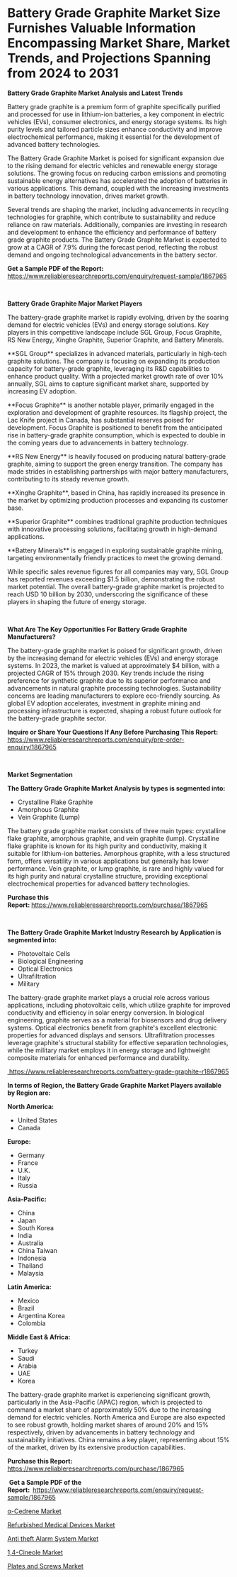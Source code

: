<p><h1>Battery Grade Graphite Market Size Furnishes Valuable Information Encompassing Market Share, Market Trends, and Projections Spanning from 2024 to 2031</h1></p><p><strong>Battery Grade Graphite Market Analysis and Latest Trends</strong></p>
<p><p>Battery grade graphite is a premium form of graphite specifically purified and processed for use in lithium-ion batteries, a key component in electric vehicles (EVs), consumer electronics, and energy storage systems. Its high purity levels and tailored particle sizes enhance conductivity and improve electrochemical performance, making it essential for the development of advanced battery technologies.</p><p>The Battery Grade Graphite Market is poised for significant expansion due to the rising demand for electric vehicles and renewable energy storage solutions. The growing focus on reducing carbon emissions and promoting sustainable energy alternatives has accelerated the adoption of batteries in various applications. This demand, coupled with the increasing investments in battery technology innovation, drives market growth.</p><p>Several trends are shaping the market, including advancements in recycling technologies for graphite, which contribute to sustainability and reduce reliance on raw materials. Additionally, companies are investing in research and development to enhance the efficiency and performance of battery grade graphite products. The Battery Grade Graphite Market is expected to grow at a CAGR of 7.9% during the forecast period, reflecting the robust demand and ongoing technological advancements in the battery sector.</p></p>
<p><strong>Get a Sample PDF of the Report:&nbsp;</strong> <a href="https://www.reliableresearchreports.com/enquiry/request-sample/1867965?utm_campaign=83&utm_medium=2&utm_source=Github&utm_content=ia&utm_term=21102024&utm_id=battery-grade-graphite">https://www.reliableresearchreports.com/enquiry/request-sample/1867965</a></p>
<p>&nbsp;</p>
<p><strong>Battery Grade Graphite Major Market Players</strong></p>
<p><p>The battery-grade graphite market is rapidly evolving, driven by the soaring demand for electric vehicles (EVs) and energy storage solutions. Key players in this competitive landscape include SGL Group, Focus Graphite, RS New Energy, Xinghe Graphite, Superior Graphite, and Battery Minerals.</p><p>**SGL Group** specializes in advanced materials, particularly in high-tech graphite solutions. The company is focusing on expanding its production capacity for battery-grade graphite, leveraging its R&D capabilities to enhance product quality. With a projected market growth rate of over 10% annually, SGL aims to capture significant market share, supported by increasing EV adoption.</p><p>**Focus Graphite** is another notable player, primarily engaged in the exploration and development of graphite resources. Its flagship project, the Lac Knife project in Canada, has substantial reserves poised for development. Focus Graphite is positioned to benefit from the anticipated rise in battery-grade graphite consumption, which is expected to double in the coming years due to advancements in battery technology.</p><p>**RS New Energy** is heavily focused on producing natural battery-grade graphite, aiming to support the green energy transition. The company has made strides in establishing partnerships with major battery manufacturers, contributing to its steady revenue growth. </p><p>**Xinghe Graphite**, based in China, has rapidly increased its presence in the market by optimizing production processes and expanding its customer base. </p><p>**Superior Graphite** combines traditional graphite production techniques with innovative processing solutions, facilitating growth in high-demand applications.</p><p>**Battery Minerals** is engaged in exploring sustainable graphite mining, targeting environmentally friendly practices to meet the growing demand.</p><p>While specific sales revenue figures for all companies may vary, SGL Group has reported revenues exceeding $1.5 billion, demonstrating the robust market potential. The overall battery-grade graphite market is projected to reach USD 10 billion by 2030, underscoring the significance of these players in shaping the future of energy storage.</p></p>
<p>&nbsp;</p>
<p><strong>What Are The Key Opportunities For Battery Grade Graphite Manufacturers?</strong></p>
<p><p>The battery-grade graphite market is poised for significant growth, driven by the increasing demand for electric vehicles (EVs) and energy storage systems. In 2023, the market is valued at approximately $4 billion, with a projected CAGR of 15% through 2030. Key trends include the rising preference for synthetic graphite due to its superior performance and advancements in natural graphite processing technologies. Sustainability concerns are leading manufacturers to explore eco-friendly sourcing. As global EV adoption accelerates, investment in graphite mining and processing infrastructure is expected, shaping a robust future outlook for the battery-grade graphite sector.</p></p>
<p><strong>Inquire or Share Your Questions If Any Before Purchasing This Report:</strong> <a href="https://www.reliableresearchreports.com/enquiry/pre-order-enquiry/1867965?utm_campaign=83&utm_medium=2&utm_source=Github&utm_content=ia&utm_term=21102024&utm_id=battery-grade-graphite">https://www.reliableresearchreports.com/enquiry/pre-order-enquiry/1867965</a></p>
<p>&nbsp;</p>
<p><strong>Market Segmentation</strong></p>
<p><strong>The Battery Grade Graphite Market Analysis by types is segmented into:</strong></p>
<p><ul><li>Crystalline Flake Graphite</li><li>Amorphous Graphite</li><li>Vein Graphite (Lump)</li></ul></p>
<p><p>The battery grade graphite market consists of three main types: crystalline flake graphite, amorphous graphite, and vein graphite (lump). Crystalline flake graphite is known for its high purity and conductivity, making it suitable for lithium-ion batteries. Amorphous graphite, with a less structured form, offers versatility in various applications but generally has lower performance. Vein graphite, or lump graphite, is rare and highly valued for its high purity and natural crystalline structure, providing exceptional electrochemical properties for advanced battery technologies.</p></p>
<p><strong>Purchase this Report:&nbsp;</strong><a href="https://www.reliableresearchreports.com/purchase/1867965?utm_campaign=83&utm_medium=2&utm_source=Github&utm_content=ia&utm_term=21102024&utm_id=battery-grade-graphite">https://www.reliableresearchreports.com/purchase/1867965</a></p>
<p>&nbsp;</p>
<p><strong>The Battery Grade Graphite Market Industry Research by Application is segmented into:</strong></p>
<p><ul><li>Photovoltaic Cells</li><li>Biological Engineering</li><li>Optical Electronics</li><li>Ultrafiltration</li><li>Military</li></ul></p>
<p><p>The battery-grade graphite market plays a crucial role across various applications, including photovoltaic cells, which utilize graphite for improved conductivity and efficiency in solar energy conversion. In biological engineering, graphite serves as a material for biosensors and drug delivery systems. Optical electronics benefit from graphite's excellent electronic properties for advanced displays and sensors. Ultrafiltration processes leverage graphite's structural stability for effective separation technologies, while the military market employs it in energy storage and lightweight composite materials for enhanced performance and durability.</p></p>
<p><a href="https://www.reliableresearchreports.com/battery-grade-graphite-r1867965?utm_campaign=83&utm_medium=2&utm_source=Github&utm_content=ia&utm_term=21102024&utm_id=battery-grade-graphite">&nbsp;https://www.reliableresearchreports.com/battery-grade-graphite-r1867965</a></p>
<p><strong>In terms of Region, the Battery Grade Graphite Market Players available by Region are:</strong></p>
<p>
    <p> <strong> North America: </strong>
        <ul>
            <li>United States</li>
            <li>Canada</li>
        </ul>
        </p> 
    <p> <strong> Europe: </strong>
        <ul>
            <li>Germany</li>
            <li>France</li>
            <li>U.K.</li>
            <li>Italy</li>
            <li>Russia</li>
        </ul>
        </p> 
    <p> <strong> Asia-Pacific: </strong>
        <ul>
            <li>China</li>
            <li>Japan</li>
            <li>South Korea</li>
            <li>India</li>
            <li>Australia</li>
            <li>China Taiwan</li>
            <li>Indonesia</li>
            <li>Thailand</li>
            <li>Malaysia</li>
        </ul>
        </p> 
    <p> <strong> Latin America: </strong>
        <ul>
            <li>Mexico</li>
            <li>Brazil</li>
            <li>Argentina Korea</li>
            <li>Colombia</li>
        </ul>
        </p> 
    <p> <strong> Middle East & Africa: </strong>
        <ul>
            <li>Turkey</li>
            <li>Saudi</li>
            <li>Arabia</li>
            <li>UAE</li>
            <li>Korea</li>
        </ul>
    </p>
    </p>
<p><p>The battery-grade graphite market is experiencing significant growth, particularly in the Asia-Pacific (APAC) region, which is projected to command a market share of approximately 50% due to the increasing demand for electric vehicles. North America and Europe are also expected to see robust growth, holding market shares of around 20% and 15% respectively, driven by advancements in battery technology and sustainability initiatives. China remains a key player, representing about 15% of the market, driven by its extensive production capabilities.</p></p>
<p><strong>Purchase this Report: </strong><a href="https://www.reliableresearchreports.com/purchase/1867965?utm_campaign=83&utm_medium=2&utm_source=Github&utm_content=ia&utm_term=21102024&utm_id=battery-grade-graphite">https://www.reliableresearchreports.com/purchase/1867965</a></p>
<p>&nbsp;<strong>Get a Sample PDF of the Report:&nbsp;&nbsp;</strong><a href="https://www.reliableresearchreports.com/enquiry/request-sample/1867965?utm_campaign=83&utm_medium=2&utm_source=Github&utm_content=ia&utm_term=21102024&utm_id=battery-grade-graphite">https://www.reliableresearchreports.com/enquiry/request-sample/1867965</a></p>
<p><strong></strong></p>
<p><p><a href="https://github.com/fosters9adames/Market-Research-Report-List-1/blob/main/a-cedrene-market.md?utm_campaign=83&utm_medium=2&utm_source=Github&utm_content=ia&utm_term=21102024&utm_id=battery-grade-graphite">α-Cedrene Market</a></p><p><a href="https://www.linkedin.com/pulse/refurbished-medical-devices-industry-insights-report-analyzing-ei4ce?utm_campaign=83&utm_medium=2&utm_source=Github&utm_content=ia&utm_term=21102024&utm_id=battery-grade-graphite">Refurbished Medical Devices Market</a></p><p><a href="https://issuu.com/reportprime-2/docs/anti-theft-alarm-system-market-size_d5314a93570ff5?utm_campaign=83&utm_medium=2&utm_source=Github&utm_content=ia&utm_term=21102024&utm_id=battery-grade-graphite">Anti theft Alarm System Market</a></p><p><a href="https://github.com/dowsegmspivadlk/Market-Research-Report-List-1/blob/main/14-cineole-market.md?utm_campaign=83&utm_medium=2&utm_source=Github&utm_content=ia&utm_term=21102024&utm_id=battery-grade-graphite">1,4-Cineole Market</a></p><p><a href="https://www.linkedin.com/pulse/plates-screws-market-share-size-trends-industry-analysis-tr9te?utm_campaign=83&utm_medium=2&utm_source=Github&utm_content=ia&utm_term=21102024&utm_id=battery-grade-graphite">Plates and Screws Market</a></p></p>